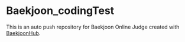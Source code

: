 # Baekjoon_codingTest
This is an auto push repository for Baekjoon Online Judge created with [BaekjoonHub](https://github.com/BaekjoonHub/BaekjoonHub).
